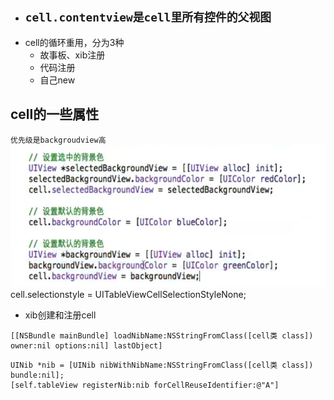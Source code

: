 * ## **`cell.contentview是cell里所有控件的父视图`**

- cell的循环重用，分为3种
  - 故事板、xib注册 
  - 代码注册 
  - 自己new

## cell的一些属性
`优先级是backgroudview高`
![](/assets/cell背景色设置.png)
cell.selectionstyle = UITableViewCellSelectionStyleNone;

- xib创建和注册cell
```
[[NSBundle mainBundle] loadNibName:NSStringFromClass([cell类 class]) owner:nil options:nil] lastObject]
```

```
UINib *nib = [UINib nibWithNibName:NSStringFromClass([cell类 class]) bundle:nil];
[self.tableView registerNib:nib forCellReuseIdentifier:@"A"]
```